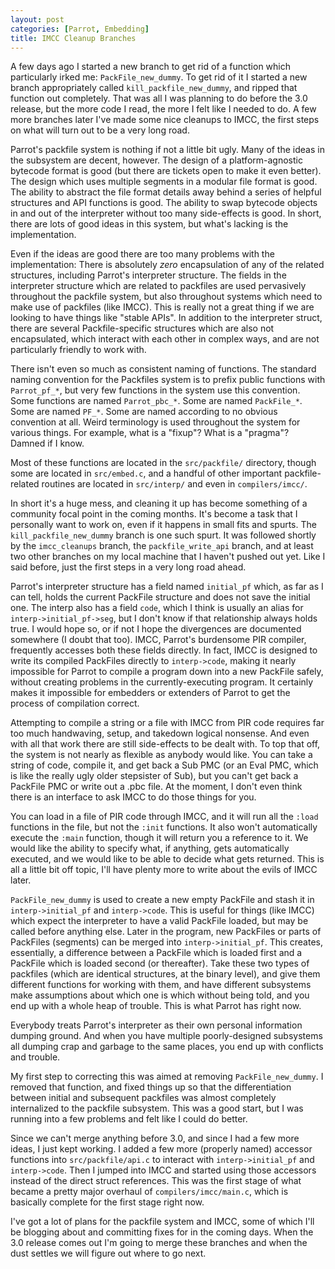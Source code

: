 ```yaml
---
layout: post
categories: [Parrot, Embedding]
title: IMCC Cleanup Branches
---
```


A few days ago I started a new branch to get rid of a function which
particularly irked me: `PackFile_new_dummy`. To get rid of it I started a new
branch appropriately called `kill_packfile_new_dummy`, and ripped that
function out completely. That was all I was planning to do before the 3.0
release, but the more code I read, the more I felt like I needed to do. A few
more branches later I've made some nice cleanups to IMCC, the first steps on
what will turn out to be a very long road.

Parrot's packfile system is nothing if not a little bit ugly. Many of the
ideas in the subsystem are decent, however. The design of a platform-agnostic
bytecode format is good (but there are tickets open to make it even better).
The design which uses multiple segments in a modular file format is good. The
ability to abstract the file format details away behind a series of helpful
structures and API functions is good. The ability to swap bytecode objects in
and out of the interpreter without too many side-effects is good. In short,
there are lots of good ideas in this system, but what's lacking is the
implementation.

Even if the ideas are good there are too many problems with the
implementation: There is absolutely *zero* encapsulation of any of the related
structures, including Parrot's interpreter structure. The fields in the
interpreter structure which are related to packfiles are used pervasively
throughout the packfile system, but also throughout systems which need to make
use of packfiles (like IMCC). This is really not a great thing if we are
looking to have things like "stable APIs". In addition to the interpreter
struct, there are several Packfile-specific structures which are also not
encapsulated, which interact with each other in complex ways, and are not
particularly friendly to work with.

There isn't even so much as consistent naming of functions. The standard
naming convention for the Packfiles system is to prefix public functions with
`Parrot_pf_*`, but very few functions in the system use this convention. Some
functions are named `Parrot_pbc_*`. Some are named `PackFile_*`. Some are
named `PF_*`. Some are named according to no obvious convention at all. Weird
terminology is used throughout the system for various things. For example,
what is a "fixup"? What is a "pragma"? Damned if I know.

Most of these functions are located in the `src/packfile/` directory, though
some are located in `src/embed.c`, and a handful of other important
packfile-related routines are located in `src/interp/` and even in
`compilers/imcc/`.

In short it's a huge mess, and cleaning it up has become something of a
community focal point in the coming months. It's become a task that I
personally want to work on, even if it happens in small fits and spurts. The
`kill_packfile_new_dummy` branch is one such spurt. It was followed shortly
by the `imcc_cleanups` branch, the `packfile_write_api` branch, and at least
two other branches on my local machine that I haven't pushed out yet. Like I
said before, just the first steps in a very long road ahead.

Parrot's interpreter structure has a field named `initial_pf` which, as far as
I can tell, holds the current PackFile structure and does not save the initial
one. The interp also has a field `code`, which I think is usually an alias for
`interp->initial_pf->seg`, but I don't know if that relationship always holds
true. I would hope so, or if not I hope the divergences are documented
somewhere (I doubt that too). IMCC, Parrot's burdensome PIR compiler,
frequently accesses both these fields directly. In fact, IMCC is designed to
write its compiled PackFiles directly to `interp->code`, making it nearly
impossible for Parrot to compile a program down into a new PackFile safely,
without creating problems in the currently-executing program. It certainly
makes it impossible for embedders or extenders of Parrot to get the process of
compilation correct.

Attempting to compile a string or a file with IMCC from PIR code requires far
too much handwaving, setup, and takedown logical nonsense. And even with all
that work there are still side-effects to be dealt with. To top that off, the
system is not nearly as flexible as anybody would like. You can take a string
of code, compile it, and get back a Sub PMC (or an Eval PMC, which is like the
really ugly older stepsister of Sub), but you can't get back a PackFile PMC or
write out a .pbc file. At the moment, I don't even think there is an interface
to ask IMCC to do those things for you.

You can load in a file of PIR code through IMCC, and it will run all the
`:load` functions in the file, but not the `:init` functions. It also won't
automatically execute the `:main` function, though it will return you a
reference to it. We would like the ability to specify what, if anything, gets
automatically executed, and we would like to be able to decide what gets
returned. This is all a little bit off topic, I'll have plenty more to write
about the evils of IMCC later.

`PackFile_new_dummy` is used to create a new empty PackFile and stash it in
`interp->initial_pf` and `interp->code`. This is useful for things (like IMCC)
which expect the interpreter to have a valid PackFile loaded, but may be
called before anything else. Later in the program, new PackFiles or parts of
PackFiles (segments) can be merged into `interp->initial_pf`. This creates,
essentially, a difference between a PackFile which is loaded first and a
PackFile which is loaded second (or thereafter). Take these two types of
packfiles (which are identical structures, at the binary level), and give them
different functions for working with them, and have different subsystems make
assumptions about which one is which without being told, and you end up with a
whole heap of trouble. This is what Parrot has right now.

Everybody treats Parrot's interpreter as their own personal information
dumping ground. And when you have multiple poorly-designed subsystems all
dumping crap and garbage to the same places, you end up with conflicts and
trouble.

My first step to correcting this was aimed at removing `PackFile_new_dummy`. I
removed that function, and fixed things up so that the differentiation between
initial and subsequent packfiles was almost completely internalized to the
packfile subsystem. This was a good start, but I was running into a few
problems and felt like I could do better.

Since we can't merge anything before 3.0, and since I had a few more ideas, I
just kept working. I added a few more (properly named) accessor functions into
`src/packfile/api.c` to interact with `interp->initial_pf` and `interp->code`.
Then I jumped into IMCC and started using those accessors instead of the
direct struct references. This was the first stage of what became a pretty
major overhaul of `compilers/imcc/main.c`, which is basically complete for the
first stage right now.

I've got a lot of plans for the packfile system and IMCC, some of which I'll
be blogging about and committing fixes for in the coming days. When the 3.0
release comes out I'm going to merge these branches and when the dust settles
we will figure out where to go next.
